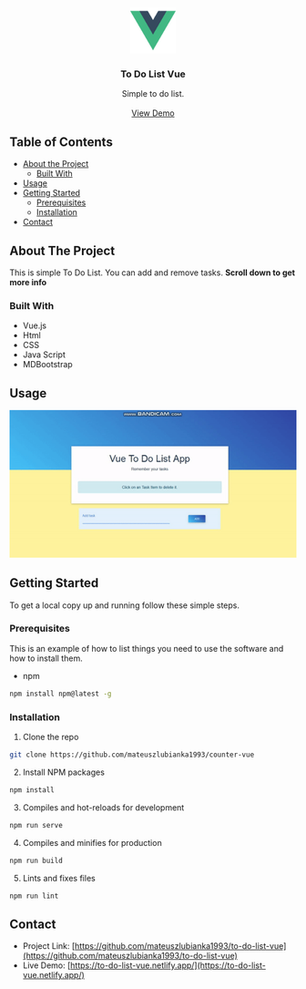 <!-- PROJECT LOGO -->
<br />
<p align="center">
  <a href="https://github.com/mateuszlubianka1993/to-do-list-vue">
    <img src="/src/assets/logo.png" alt="Logo" width="80" height="80">
  </a>

  <h3 align="center">To Do List Vue</h3>

  <p align="center">
    Simple to do list.
    <br />
    <br />
    <a href="https://to-do-list-vue.netlify.app/">View Demo</a>
  </p>
</p>



<!-- TABLE OF CONTENTS -->
## Table of Contents

* [About the Project](#about-the-project)
  * [Built With](#built-with)
* [Usage](#usage)
* [Getting Started](#getting-started)
  * [Prerequisites](#prerequisites)
  * [Installation](#installation)
* [Contact](#contact)


<!-- ABOUT THE PROJECT -->
## About The Project

This is simple To Do List. You can add and remove tasks.
**Scroll down to get more info**

### Built With

* Vue.js
* Html
* CSS
* Java Script
* MDBootstrap

## Usage
![Demo](img/usage.gif)

<!-- GETTING STARTED -->
## Getting Started

To get a local copy up and running follow these simple steps.

### Prerequisites

This is an example of how to list things you need to use the software and how to install them.
* npm
```sh
npm install npm@latest -g
```

### Installation
 
1. Clone the repo
```sh
git clone https://github.com/mateuszlubianka1993/counter-vue
```
2. Install NPM packages
```sh
npm install
```
3. Compiles and hot-reloads for development
```sh
npm run serve
```
4. Compiles and minifies for production
```sh
npm run build
```
5. Lints and fixes files
```sh
npm run lint
```


<!-- CONTACT -->
## Contact

* Project Link: [https://github.com/mateuszlubianka1993/to-do-list-vue](https://github.com/mateuszlubianka1993/to-do-list-vue)
* Live Demo: [https://to-do-list-vue.netlify.app/](https://to-do-list-vue.netlify.app/)
